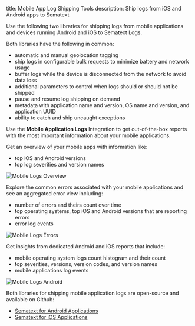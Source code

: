 title: Mobile App Log Shipping Tools
description: Ship logs from iOS and Android apps to Sematext

Use the following two libraries for shipping logs from mobile applications and devices running Android and iOS to Sematext Logs.

Both libraries have the following in common:

- automatic and manual geolocation tagging
- ship logs in configurable bulk requests to minimize battery and network usage
- buffer logs while the device is disconnected from the network to avoid data loss
- additional parameters to control when logs should or should not be shipped
- pause and resume log shipping on demand
- metadata with application name and version, OS name and version, and application UUID
- ability to catch and ship uncaught exceptions

Use the **Mobile Application Logs** Integration to get out-of-the-box reports with the most important information about your mobile applications.

Get an overview of your mobile apps with information like:
 
 - top iOS and Android versions
 - top log severities and version names

<img
  class="content-modal-image"
  alt="Mobile Logs Overview"
  src="../../images/agents/mobile_overview.png"
  title="Mobile Logs Overview"
/>

Explore the common errors associated with your mobile applications and see an aggregated error view including:

 - number of errors and theirs count over time
 - top operating systems, top iOS and Android versions that are reporting errors
 - error log events

<img
  class="content-modal-image"
  alt="Mobile Logs Errors"
  src="../../images/agents/mobile_errors.png"
  title="Mobile Logs Errors"
/> 

Get insights from dedicated Android and iOS reports that include:

 - mobile operating system logs count histogram and their count
 - top severities, versions, version codes, and version names
 - mobile applications log events

<img
  class="content-modal-image"
  alt="Mobile Logs Android"
  src="../../images/agents/mobile_android.png"
  title="Mobile Logs Android"
/>

Both libraries for shipping mobile application logs are open-source and available on Github:

- [Sematext for Android Applications](https://github.com/sematext/sematext-logsene-android)
- [Sematext for iOS Applications](https://github.com/sematext/sematext-logsene-ios)
